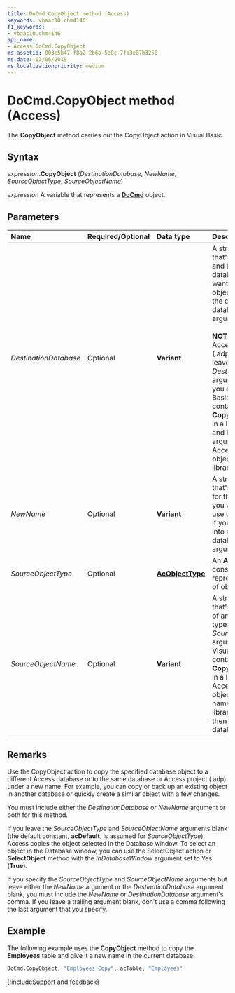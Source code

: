 ```yaml
---
title: DoCmd.CopyObject method (Access)
keywords: vbaac10.chm4146
f1_keywords:
- vbaac10.chm4146
api_name:
- Access.DoCmd.CopyObject
ms.assetid: 003e5b47-f8a2-2b6a-5e0c-7fb3e87b3258
ms.date: 03/06/2019
ms.localizationpriority: medium
---
```



# DoCmd.CopyObject method (Access)

The **CopyObject** method carries out the CopyObject action in Visual Basic.


## Syntax

_expression_.**CopyObject** (_DestinationDatabase_, _NewName_, _SourceObjectType_, _SourceObjectName_)

_expression_ A variable that represents a **[DoCmd](Access.DoCmd.md)** object.


## Parameters

|Name|Required/Optional|Data type|Description|
|:-----|:-----|:-----|:-----|
| _DestinationDatabase_|Optional|**Variant**|A string expression that's the valid path and file name for the database that you want to copy the object into. To select the current database, leave this argument blank.<br/><br/>**NOTE**: In a Microsoft Access project (.adp), you must leave the _DestinationDatabase_ argument blank. If you execute Visual Basic code containing the **CopyObject** method in a library database and leave this argument blank, Access copies the object into the library database.|
| _NewName_|Optional|**Variant**|A string expression that's the new name for the object that you want to copy. To use the same name if you are copying into another database, leave this argument blank.|
| _SourceObjectType_|Optional|**[AcObjectType](Access.AcObjectType.md)**|An **AcObjectType** constant that represents the type of object to copy.|
| _SourceObjectName_|Optional|**Variant**|A string expression that's the valid name of an object of the type selected by the _SourceObjectType_ argument. If you run Visual Basic code containing the **CopyObject** method in a library database, Access looks for the object with this name first in the library database, and then in the current database.|

## Remarks

Use the CopyObject action to copy the specified database object to a different Access database or to the same database or Access project (.adp) under a new name. For example, you can copy or back up an existing object in another database or quickly create a similar object with a few changes.

You must include either the _DestinationDatabase_ or _NewName_ argument or both for this method.

If you leave the _SourceObjectType_ and _SourceObjectName_ arguments blank (the default constant, **acDefault**, is assumed for _SourceObjectType_), Access copies the object selected in the Database window. To select an object in the Database window, you can use the SelectObject action or **SelectObject** method with the _InDatabaseWindow_ argument set to Yes (**True**).

If you specify the _SourceObjectType_ and _SourceObjectName_ arguments but leave either the _NewName_ argument or the _DestinationDatabase_ argument blank, you must include the _NewName_ or _DestinationDatabase_ argument's comma. If you leave a trailing argument blank, don't use a comma following the last argument that you specify.


## Example

The following example uses the **CopyObject** method to copy the **Employees** table and give it a new name in the current database.

```vb
DoCmd.CopyObject, "Employees Copy", acTable, "Employees"
```



[!include[Support and feedback](~/includes/feedback-boilerplate.md)]
